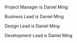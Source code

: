 Project Manager is Daniel Ming

Business Lead is Daniel Ming

Design Lead is Daniel Ming

Development Lead is Daniel Ming
